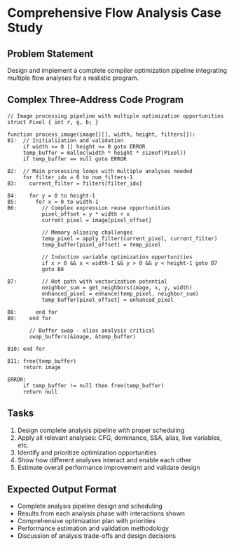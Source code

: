# Comprehensive Flow Analysis Case Study

## Problem Statement
Design and implement a complete compiler optimization pipeline integrating multiple flow analyses for a realistic program.

## Complex Three-Address Code Program
```
// Image processing pipeline with multiple optimization opportunities
struct Pixel { int r, g, b; }

function process_image(image[][], width, height, filters[]):
B1:  // Initialization and validation
     if width <= 0 || height <= 0 goto ERROR
     temp_buffer = malloc(width * height * sizeof(Pixel))
     if temp_buffer == null goto ERROR

B2:  // Main processing loops with multiple analyses needed
     for filter_idx = 0 to num_filters-1
B3:    current_filter = filters[filter_idx]

B4:    for y = 0 to height-1
B5:      for x = 0 to width-1
B6:        // Complex expression reuse opportunities
           pixel_offset = y * width + x
           current_pixel = image[pixel_offset]

           // Memory aliasing challenges
           temp_pixel = apply_filter(current_pixel, current_filter)
           temp_buffer[pixel_offset] = temp_pixel

           // Induction variable optimization opportunities
           if x > 0 && x < width-1 && y > 0 && y < height-1 goto B7
           goto B8

B7:        // Hot path with vectorization potential
           neighbor_sum = get_neighbors(image, x, y, width)
           enhanced_pixel = enhance(temp_pixel, neighbor_sum)
           temp_buffer[pixel_offset] = enhanced_pixel

B8:      end for
B9:    end for

       // Buffer swap - alias analysis critical
       swap_buffers(&image, &temp_buffer)

B10: end for

B11: free(temp_buffer)
     return image

ERROR:
     if temp_buffer != null then free(temp_buffer)
     return null
```

## Tasks
1. Design complete analysis pipeline with proper scheduling
2. Apply all relevant analyses: CFG, dominance, SSA, alias, live variables, etc.
3. Identify and prioritize optimization opportunities
4. Show how different analyses interact and enable each other
5. Estimate overall performance improvement and validate design

## Expected Output Format
- Complete analysis pipeline design and scheduling
- Results from each analysis phase with interactions shown
- Comprehensive optimization plan with priorities
- Performance estimation and validation methodology
- Discussion of analysis trade-offs and design decisions
